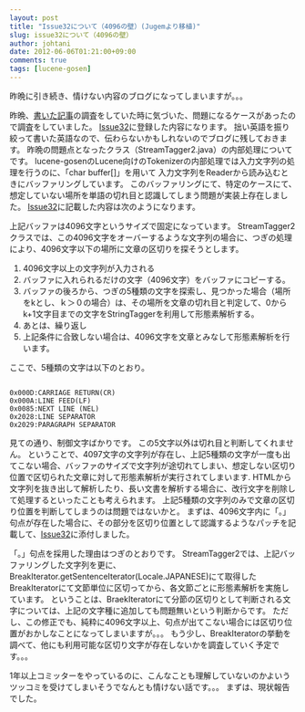 ```yaml
---
layout: post
title: "Issue32について（4096の壁）(Jugemより移植)"
slug: issue32について（4096の壁）
author: johtani
date: 2012-06-06T01:21:00+09:00
comments: true
tags: [lucene-gosen]
---
```

昨晩に引き続き、情けない内容のブログになってしまいますが。。。

昨晩、[書いた記事](http://johtani.jugem.jp/?eid=88)の調査をしていた時に気づいた、問題になるケースがあったので調査をしていました。
[Issue32](http://code.google.com/p/lucene-gosen/issues/detail?id=32)に登録した内容になります。
拙い英語を振り絞って書いた英語なので、伝わらないかもしれないのでブログに残しておきます。
昨晩の問題点となったクラス（StreamTagger2.java）の内部処理についてです。
lucene-gosenのLucene向けのTokenizerの内部処理では入力文字列の処理を行うのに、「char buffer[]」を用いて
入力文字列をReaderから読み込むときにバッファリングしています。
このバッファリングにて、特定のケースにて、想定していない場所を単語の切れ目と認識してしまう問題が実装上存在しました。
[Issue32](http://code.google.com/p/lucene-gosen/issues/detail?id=32)に記載した内容は次のようになります。

上記バッファは4096文字というサイズで固定になっています。
StreamTagger2クラスでは、この4096文字をオーバーするような文字列の場合に、つぎの処理により、4096文字以下の場所に文章の区切りを探そうとします。

1. 4096文字以上の文字列が入力される
1. バッファに入れられるだけの文字（4096文字）をバッファにコピーする。
1. バッファの後ろから、つぎの5種類の文字を探索し、見つかった場合（場所をkとし、ｋ＞０の場合）は、その場所を文章の切れ目と判定して、0からk+1文字目までの文字をStringTaggerを利用して形態素解析する。
1. あとは、繰り返し
1. 上記条件に合致しない場合は、4096文字を文章とみなして形態素解析を行います。


ここで、5種類の文字は以下のとおり。
```

0x000D:CARRIAGE RETURN(CR)
0x000A:LINE FEED(LF)
0x0085:NEXT LINE (NEL)
0x2028:LINE SEPARATOR
0x2029:PARAGRAPH SEPARATOR
```
見ての通り、制御文字ばかりです。
この5文字以外は切れ目と判断してくれません。
ということで、4097文字の文字列が存在し、上記5種類の文字が一度も出てこない場合、バッファのサイズで文字列が途切れてしまい、想定しない区切り位置で区切られた文章に対して形態素解析が実行されてしまいます.
HTMLから文字列を抜き出して解析したり、長い文書を解析する場合に、改行文字を削除して処理するといったことも考えられます。
上記5種類の文字列のみで文章の区切り位置を判断してしまうのは問題ではないかと。
まずは、4096文字内に「。」句点が存在した場合に、その部分を区切り位置として認識するようなパッチを記載して、[Issue32](http://code.google.com/p/lucene-gosen/issues/detail?id=32)に添付しました。

「。」句点を採用した理由はつぎのとおりです。
StreamTagger2では、上記バッファリングした文字列を更に、BreakIterator.getSentenceIterator(Locale.JAPANESE)にて取得したBreakIteratorにて文節単位に区切ってから、各文節ごとに形態素解析を実施しています。
ということは、BraekIteratorにて分節の区切りとして判断される文字については、上記の文字種に追加しても問題無いという判断からです。
ただし、この修正でも、純粋に4096文字以上、句点が出てこない場合には区切り位置がおかしなことになってしまいますが。。。
もう少し、BreakIteratorの挙動を調べて、他にも利用可能な区切り文字が存在しないかを調査していく予定です。。。

1年以上コミッターをやっているのに、こんなことも理解していないのかよいうツッコミを受けてしまいそうでなんとも情けない話です。。。
まずは、現状報告でした。




